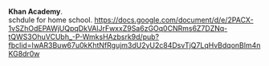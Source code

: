 **Khan Academy**.   
schdule for home school. 
https://docs.google.com/document/d/e/2PACX-1vSZhOdEPAWjUQpqDkVAlJrFwxxZ9Sa6zGOq0CNRms6Z7DZNq-tQWS3OhuVCUbh_-P-WmksHAzbsrk9d/pub?fbclid=IwAR3Buw67u0kKhtNfRgujm3dU2yU2c84DsvTjQ7LqHvBdqonBlm4nKG8dr0w 


